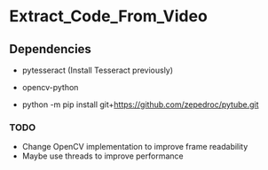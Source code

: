 # Extract_Code_From_Video

## Dependencies

- pytesseract (Install Tesseract previously)

- opencv-python

- python -m pip install git+https://github.com/zepedroc/pytube.git

### TODO

- Change OpenCV implementation to improve frame readability
- Maybe use threads to improve performance
